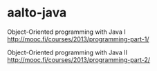 # aalto-java
Object-Oriented programming with Java I
http://mooc.fi/courses/2013/programming-part-1/

Object-Oriented programming with Java II
http://mooc.fi/courses/2013/programming-part-2/
